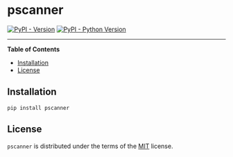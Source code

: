 # pscanner

[![PyPI - Version](https://img.shields.io/pypi/v/pscanner.svg)](https://pypi.org/project/pscanner)
[![PyPI - Python Version](https://img.shields.io/pypi/pyversions/pscanner.svg)](https://pypi.org/project/pscanner)

-----

**Table of Contents**

- [Installation](#installation)
- [License](#license)

## Installation

```console
pip install pscanner
```

## License

`pscanner` is distributed under the terms of the [MIT](https://spdx.org/licenses/MIT.html) license.
